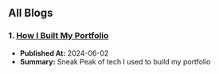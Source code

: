 ## All Blogs

### 1. [How I Built My Portfolio](/blogs/how-i-built-my-portfolio)

- **Published At:** 2024-06-02
- **Summary:** Sneak Peak of tech I used to build my portfolio
